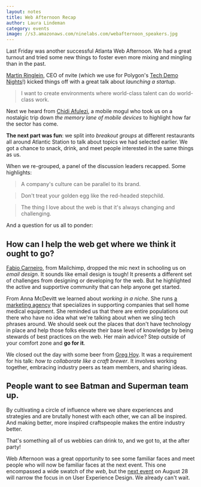 ```yaml
---
layout: notes
title: Web Afternoon Recap
author: Laura Lindeman
category: events
image: //s3.amazonaws.com/ninelabs.com/webafternoon_speakers.jpg
---
```

Last Friday was another successful Atlanta Web Afternoon. We had a great turnout and tried some new things to foster even more mixing and mingling than in the past.

[Martin Ringlein](https://twitter.com/smarty), CEO of nvite (which we use for Polygon's [Tech Demo Nights](https://nvite.com/AtlTechDemo/c53e)!) kicked things off with a great talk about *launching a startup*. 

> I want to create environments where world-class talent can do world-class work.

Next we heard from [Chidi Afulezi](https://twitter.com/cafulezi), a mobile mogul who took us on a nostalgic trip down *the memory lane of mobile devices* to highlight how far the sector has come. 

**The next part was fun**: we split into *breakout groups* at different restaurants all around Atlantic Station to talk about topics we had selected earlier. We got a chance to snack, drink, and meet people interested in the same things as us.

When we re-grouped, a panel of the discussion leaders recapped. Some highlights:

> A company's culture can be parallel to its brand.  

> Don't treat your golden egg like the red-headed stepchild.  

> The thing I love about the web is that it's always changing and challenging.

And a question for us all to ponder:

## How can I help the web get where we think it ought to go?

[Fabio Carneiro](https://twitter.com/flcarneiro), from Mailchimp, dropped the mic next in schooling us on *email design*. It sounds like email design is tough! It presents a different set of challenges from designing or developing for the web. But he highlighted the active and supportive community that can help anyone get started.

From Anna McDevitt we learned about *working in a niche*. She runs [a marketing agency](https://twitter.com/lab_marketing) that specializes in supporting companies that sell home medical equipment. She reminded us that there are entire populations out there who have no idea what we're talking about when we sling tech phrases around. We should seek out the places that don't have technology in place and help those folks elevate their base level of knowledge by being stewards of best practices on the web. Her main advice? Step outside of your comfort zone and **go for it**.

We closed out the day with some beer from [Greg Hoy](https://twitter.com/hoyboy). It was a requirement for his talk: *how to collaborate like a craft brewer*. It involves working together, embracing industry peers as team members, and sharing ideas.

## People want to see Batman and Superman team up.

By cultivating a circle of influence where we share experiences and strategies and are brutally honest with each other, we can all be inspired. And making better, more inspired craftspeople makes the entire industry better.

That's something all of us webbies can drink to, and we got to, at the after party!

Web Afternoon was a great opportunity to see some familiar faces and meet people who will now be familiar faces at the next event. This one encompassed a wide swatch of *the web*, but the [next event](http://webafternoon.com/) on August 28 will narrow the focus in on User Experience Design. We already can't wait. 


